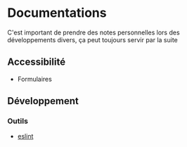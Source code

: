 # Documentations

C'est important de prendre des notes personnelles lors des développements divers, ça peut toujours servir par la suite

## Accessibilité

* Formulaires

## Développement

### Outils

* [eslint](outils/eslint.md)
